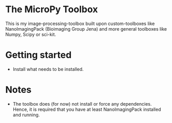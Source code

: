 # The MicroPy Toolbox
This is my image-processing-toolbox built upon custom-toolboxes like NanoImagingPack (Bioimaging Group Jena) and more general toolboxes like Numpy, Scipy or sci-kit.


# Getting started
*	Install what needs to be installed.


# Notes
*	The toolbox does (for now) not install or force any dependencies. Hence, it is required that you have at least NanoImagingPack installed and running. 



